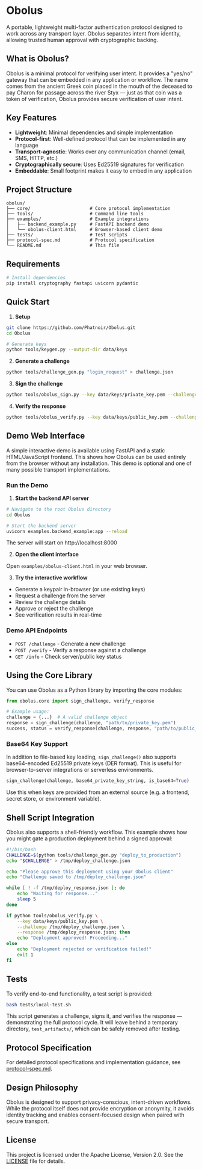# Obolus

A portable, lightweight multi-factor authentication protocol designed to work across any transport layer. Obolus separates intent from identity, allowing trusted human approval with cryptographic backing.

## What is Obolus?

Obolus is a minimal protocol for verifying user intent. It provides a "yes/no" gateway that can be embedded in any application or workflow. The name comes from the ancient Greek coin placed in the mouth of the deceased to pay Charon for passage across the river Styx — just as that coin was a token of verification, Obolus provides secure verification of user intent.

## Key Features

- **Lightweight**: Minimal dependencies and simple implementation
- **Protocol-first**: Well-defined protocol that can be implemented in any language
- **Transport-agnostic**: Works over any communication channel (email, SMS, HTTP, etc.)
- **Cryptographically secure**: Uses Ed25519 signatures for verification
- **Embeddable**: Small footprint makes it easy to embed in any application

## Project Structure

```text
obolus/
├── core/                      # Core protocol implementation
├── tools/                     # Command line tools
├── examples/                  # Example integrations
│   ├── backend_example.py     # FastAPI backend demo
│   └── obolus-client.html     # Browser-based client demo
├── tests/                     # Test scripts
├── protocol-spec.md           # Protocol specification
└── README.md                  # This file
```

## Requirements

```bash
# Install dependencies
pip install cryptography fastapi uvicorn pydantic
```

## Quick Start

1. **Setup**

```bash
git clone https://github.com/Phatnoir/Obolus.git
cd Obolus

# Generate keys
python tools/keygen.py --output-dir data/keys
```

2. **Generate a challenge**

```bash
python tools/challenge_gen.py "login_request" > challenge.json
```

3. **Sign the challenge**

```bash
python tools/obolus_sign.py --key data/keys/private_key.pem --challenge challenge.json > response.json
```

4. **Verify the response**

```bash
python tools/obolus_verify.py --key data/keys/public_key.pem --challenge challenge.json --response response.json
```

## Demo Web Interface

A simple interactive demo is available using FastAPI and a static HTML/JavaScript frontend. This shows how Obolus can be used entirely from the browser without any installation. This demo is optional and one of many possible transport implementations.

### Run the Demo

1. **Start the backend API server**

```bash
# Navigate to the root Obolus directory
cd Obolus

# Start the backend server
uvicorn examples.backend_example:app --reload
```

The server will start on http://localhost:8000

2. **Open the client interface**

Open `examples/obolus-client.html` in your web browser.

3. **Try the interactive workflow**

- Generate a keypair in-browser (or use existing keys)
- Request a challenge from the server
- Review the challenge details
- Approve or reject the challenge
- See verification results in real-time

### Demo API Endpoints

- `POST /challenge` - Generate a new challenge
- `POST /verify` - Verify a response against a challenge
- `GET /info` - Check server/public key status

## Using the Core Library

You can use Obolus as a Python library by importing the core modules:

```python
from obolus.core import sign_challenge, verify_response

# Example usage:
challenge = {...}  # A valid challenge object
response = sign_challenge(challenge, "path/to/private_key.pem")
success, status = verify_response(challenge, response, "path/to/public_key.pem")
```

### Base64 Key Support

In addition to file-based key loading, `sign_challenge()` also supports base64-encoded Ed25519 private keys (DER format). This is useful for browser-to-server integrations or serverless environments.

```python
sign_challenge(challenge, base64_private_key_string, is_base64=True)
```

Use this when keys are provided from an external source (e.g. a frontend, secret store, or environment variable).

## Shell Script Integration

Obolus also supports a shell-friendly workflow. This example shows how you might gate a production deployment behind a signed approval:

```bash
#!/bin/bash
CHALLENGE=$(python tools/challenge_gen.py "deploy_to_production")
echo "$CHALLENGE" > /tmp/deploy_challenge.json

echo "Please approve this deployment using your Obolus client"
echo "Challenge saved to /tmp/deploy_challenge.json"

while [ ! -f /tmp/deploy_response.json ]; do
    echo "Waiting for response..."
    sleep 5
done

if python tools/obolus_verify.py \
    --key data/keys/public_key.pem \
    --challenge /tmp/deploy_challenge.json \
    --response /tmp/deploy_response.json; then
    echo "Deployment approved! Proceeding..."
else
    echo "Deployment rejected or verification failed!"
    exit 1
fi
```

## Tests

To verify end-to-end functionality, a test script is provided:

```bash
bash tests/local-test.sh
```

This script generates a challenge, signs it, and verifies the response — demonstrating the full protocol cycle. It will leave behind a temporary directory, `test_artifacts/`, which can be safely removed after testing.

## Protocol Specification

For detailed protocol specifications and implementation guidance, see [protocol-spec.md](protocol-spec.md).

## Design Philosophy

Obolus is designed to support privacy-conscious, intent-driven workflows. While the protocol itself does not provide encryption or anonymity, it avoids identity tracking and enables consent-focused design when paired with secure transport.

## License

This project is licensed under the Apache License, Version 2.0. See the [LICENSE](LICENSE) file for details.
